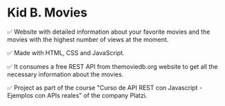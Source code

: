 # Kid B. Movies
✅ Website with detailed information about your favorite movies and the movies with the highest number of views at the moment.

✅ Made with HTML, CSS and JavaScript.

✅ It consumes a free REST API from themoviedb.org website to get all the necessary information about the movies.

✅ Project as part of the course "Curso de API REST con Javascript - Ejemplos con APIs reales" of the company Platzi.
